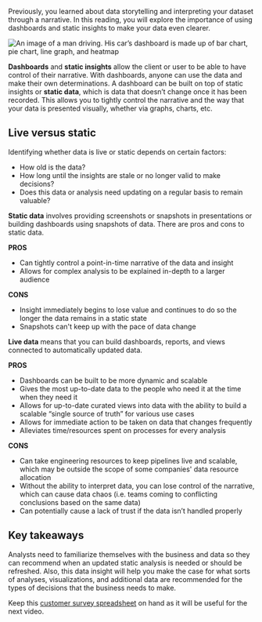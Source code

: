 
Previously, you learned about data storytelling and interpreting your dataset through a narrative. In this reading, you will explore the importance of using dashboards and static insights to make your data even clearer.

![An image of a man driving. His car’s dashboard is made up of bar chart, pie chart, line graph, and heatmap](https://d3c33hcgiwev3.cloudfront.net/imageAssetProxy.v1/twIoYsxCQvWCKGLMQpL1ag_a4f93ceb32fe4e0b96e55610e2a5c7fc_Screen-Shot-2021-02-28-at-4.46.25-PM.png?expiry=1628985600000&hmac=6vXFd790GL4B4oOEszxg98X7_nwt3jOXMsqEAUWt_-o)

**Dashboards** and **static insights** allow the client or user to be able to have control of their narrative. With dashboards, anyone can use the data and make their own determinations. A dashboard can be built on top of static insights or **static data**, which is data that doesn’t change once it has been recorded. This allows you to tightly control the narrative and the way that your data is presented visually, whether via graphs, charts, etc. 

## Live versus static 

Identifying whether data is live or static depends on certain factors:

-   How old is the data?
-   How long until the insights are stale or no longer valid to make decisions?
-   Does this data or analysis need updating on a regular basis to remain valuable?

**S​tatic data** involves providing screenshots or snapshots in presentations or building dashboards using snapshots of data. There are pros and cons to static data.

**PROS**

-   Can tightly control a point-in-time narrative of the data and insight
-   Allows for complex analysis to be explained in-depth to a larger audience

**CONS**

-   Insight immediately begins to lose value and continues to do so the longer the data remains in a static state
-   S​napshots can't keep up with the pace of data change

**L​ive data** means that you can build dashboards, reports, and views connected to automatically updated data. 

**PROS**

-   Dashboards can be built to be more dynamic and scalable
-   Gives the most up-to-date data to the people who need it at the time when they need it
-   Allows for up-to-date curated views into data with the ability to build a scalable “single source of truth” for various use cases
-   Allows for immediate action to be taken on data that changes frequently
-   Alleviates time/resources spent on processes for every analysis

**CONS**

-   Can take engineering resources to keep pipelines live and scalable, which may be outside the scope of some companies' data resource allocation
-   Without the ability to interpret data, you can lose control of the narrative, which can cause data chaos (i.e. teams coming to conflicting conclusions based on the same data)
-   Can potentially cause a lack of trust if the data isn’t handled properly

## Key takeaways

Analysts need to familiarize themselves with the business and data so they can recommend when an updated static analysis is needed or should be refreshed. Also, this data insight will help you make the case for what sorts of analyses, visualizations, and additional data are recommended for the types of decisions that the business needs to make.

Keep this [customer survey spreadsheet](https://docs.google.com/spreadsheets/d/1MJ5-hpr9qJ_prh72LqK7Cx934-_F7h09DYFUjuH-GeY/copy?resourcekey=0-GsJJfcZq7a1zGr1Dl49oMg#gid=0 "customer survey spreadsheet") on hand as it will be useful for the next video.